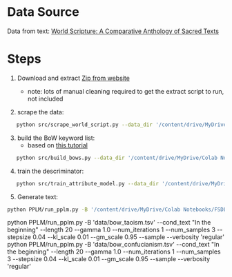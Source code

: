 # Data Source

Data from text:
[World Scripture: A Comparative Anthology of Sacred Texts](http://www.tparents.org/Library/Unification/Books/World-S/0-Toc.htm)

# Steps
1. Download and extract [Zip from website](http://www.tparents.org/Library/Unification/Books/World-S/World-S.zip)
    * note: lots of manual cleaning required to get the extract script to run, not included

2. scrape the data:
```bash
   python src/scrape_world_script.py --data_dir '/content/drive/MyDrive/Colab Notebooks/FSDL/data' --resource_dir 'resources'
```

3. build the BoW keyword list:
   - based on [this tutorial](https://github.com/kavgan/nlp-in-practice/tree/master/tf-idf)
```bash
   python src/build_bows.py --data_dir '/content/drive/MyDrive/Colab Notebooks/FSDL/data' --resource_dir 'resources'
```

4. train the descriminator:
```bash
   python src/train_attribute_model.py --data_dir '/content/drive/MyDrive/Colab Notebooks/FSDL/data' 
```

5. Generate text:
```bash
python PPLM/run_pplm.py -B '/content/drive/MyDrive/Colab Notebooks/FSDL/data/bow_taoism.tsv' -D generic -discrim_weights '/content/drive/MyDrive/Colab Notebooks/FSDL/data/weights/best_loss.pt' --discrim_meta '/content/drive/MyDrive/Colab Notebooks/FSDL/data/weights/generic_classifier_head_meta.json'  --class_label divine_law_truth_and_cosmic_principle --cond_text "In the beginning" --length 50 --gamma 1.0 --num_iterations 10 --num_samples 10 --stepsize 0.04 --kl_scale 0.01 --gm_scale 0.95 --sample
```


python PPLM/run_pplm.py -B 'data/bow_taoism.tsv'  --cond_text "In the beginning" --length 20 --gamma 1.0 --num_iterations 1 --num_samples 3 --stepsize 0.04 --kl_scale 0.01 --gm_scale 0.95 --sample  --verbosity 'regular'
python PPLM/run_pplm.py -B 'data/bow_confucianism.tsv'  --cond_text "In the beginning" --length 20 --gamma 1.0 --num_iterations 1 --num_samples 3 --stepsize 0.04 --kl_scale 0.01 --gm_scale 0.95 --sample --verbosity 'regular'

